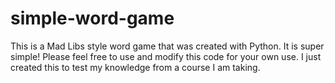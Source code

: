 # simple-word-game
This is a Mad Libs style word game that was created with Python. It is super simple! Please feel free to use and modify this code for your own use. I just created this to test my knowledge from a course I am taking.
